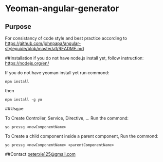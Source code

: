 # Yeoman-angular-generator

## Purpose
For consistancy of code style and best practice
according to https://github.com/johnpapa/angular-styleguide/blob/master/a1/README.md


##Installation
if you do not have node.js install yet, follow instruction:
https://nodejs.org/en/

If you do not have yeoman install yet  run commond:
```
npm install
```
then
```
npm install -g yo
```

##Usgae

To Create Controller, Service, Directive, ...
Run the commond:
```
yo pressg <newComponentName>
```
To Create a child component inside a parent component, Run the commond:

```
yo pressg <newComponentName> <parentComponentName>
```

##Contact
peterxie125@gmail.com
